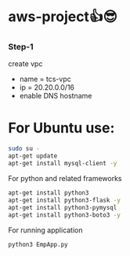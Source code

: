 # aws-project👍😎

### Step-1

create vpc

 - name = tcs-vpc
 - ip = 20.20.0.0/16
 - enable DNS hostname


# For Ubuntu use:

```sh
sudo su -
apt-get update
apt-get install mysql-client -y
```
	   
For python and related frameworks

```sh
apt-get install python3
apt-get install python3-flask -y
apt-get install python3-pymysql
apt-get install python3-boto3 -y
```

For running application

```sh
python3 EmpApp.py
```
